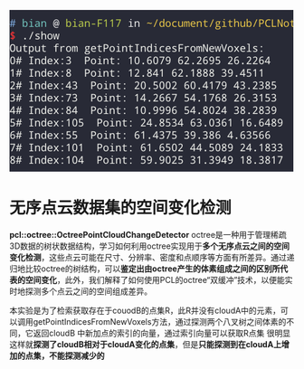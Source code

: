 ![演示](./imgs/1.png)

# 无序点云数据集的空间变化检测

**pcl::octree::OctreePointCloudChangeDetector**
octree是一种用于管理稀疏3D数据的树状数据结构，学习如何利用octree实现用于**多个无序点云之间的空间变化检测**，这些点云可能在尺寸、分辨率、密度和点顺序等方面有所差异。通过递归地比较octree的树结构，可以**鉴定出由octree产生的体素组成之间的区别所代表的空间变化**，此外，我们解释了如何使用PCL的octree“双缓冲”技术，以便能实时地探测多个点云之间的空间组成差异。



本实验是为了检索获取存在于couodB的点集R，此R并没有cloudA中的元素，可以调用getPointIndicesFromNewVoxels方法，通过探测两个八叉树之间体素的不同，它返回cloudB 中新加点的索引的向量，通过索引向量可以获取R点集  很明显这样就**探测了cloudB相对于cloudA变化的点集**，但是**只能探测到在cloudA上增加的点集，不能探测减少的**